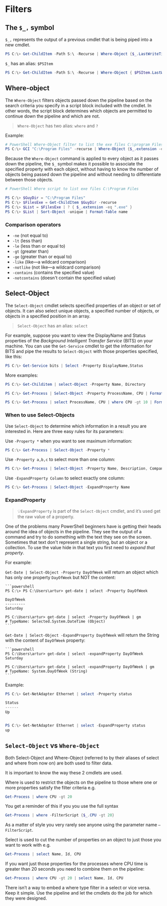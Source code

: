 # Filters

## The `$_,` symbol

`$_,` represents the output of a previous cmdlet that is being piped into a new cmdlet.

```powershell
PS C:\> Get-ChildItem -Path S:\ -Recurse | Where-Object {$_.LastWriteTime -gt "05/12/2015"}
```

`$_` has an alias: `$PSItem`

```powershell
PS C:\> Get-ChildItem -Path S:\ -Recurse | Where-Object { $PSItem.LastWriteTime -gt "05/12/2015" }
```

## Where-object

The `Where-Object` filters objects passed down the pipeline based on the search criteria you specify in a script block included with the cmdlet. In other words, the script block determines which objects are permitted to continue down the pipeline and which are not.

>`Where-Object` has two alias: `where` and `?`

Example:

```powershell
# PowerShell Where-Object filter to list the exe files C:\program Files
PS C:\> GCI "C:\Program Files" -recurse | Where-Object {$_.extension -eq ".exe"}
```

Because the `Where-Object` command is applied to every object as it passes down the pipeline, the `$_` symbol makes it possible to associate the specified property with each object, without having to know the number of objects being passed down the pipeline and without needing to differentiate between those objects.

```powershell
# PowerShell Where script to list exe files C:\Program Files

PS C:\> $GuyDir = "C:\Program Files"
PS C:\> $FilesExe = Get-ChildItem $GuyDir -recurse
PS C:\> $List = $FilesExe | ? { $_.extension -eq ".exe" }
PS C:\> $List | Sort-Object -unique | Format-Table name
```

### Comparison operators

- `-ne` (not equal to)
- `-lt` (less than)
- `-le` (less than or equal to)
- `-gt` (greater than)
- `-ge` (greater than or equal to)
- `-like` (like—a wildcard comparison)
- `-notlike` (not like—a wildcard comparison)
- `-contains` (contains the specified value)
- `-notcontains` (doesn't contain the specified value)

## Select-Object

The `Select-Object` cmdlet selects specified properties of an object or set of objects. It can also select unique objects, a specified number of objects, or objects in a specified position in an array.

>`Select-Object` has an alias: `select`

For example, suppose you want to view the DisplayName and Status properties of the *Background Intelligent Transfer Service* (BITS) on your machine. You can use the `Get-Service` cmdlet to get the information for BITS and pipe the results to `Select-Object` with those properties specified, like this:

```powershell
PS C:\> Get-Service bits | Select -Property DisplayName,Status
```

More examples:

```powershell
PS C:\> Get-Childitem | select-Object -Property Name, Directory
```

```powershell
PS C:\> Get-Process | Select-Object -Property ProcessName, CPU | Format-List
```

```powershell
PS C:\> Get-Process | select ProcessName, CPU | where CPU -gt 10 | Format-List
```

### When to use Select-Objects

Use `Select-Object` to determine which information in a result you are interested in. Here are three easy rules for its parameters:

Use `-Property *` when you want to see maximum information:

```powershell
PS C:\> Get-Process | Select-Object -Property *
```

Use `-Property a,b,c` to select more than one column:

```powershell
PS C:\> Get-Process | Select-Object -Property Name, Description, Company
```

Use `-ExpandProperty Column` to select exactly one column:

```powershell
PS C:\> Get-Process | Select-Object -ExpandProperty Name
```

### ExpandProperty

>💡`ExpandProperty` is part of the `Select-Object` cmdlet, and it’s used get the raw value of a property.

One of the problems many PowerShell beginners have is getting their heads around the idea of objects in the pipeline. They see the output of a command and try to do something with the text they see on the screen. Sometimes that text don't represent a single string, but an object or a collection. To use the value hide in that text you first need to *expand that property*.

For example:

`Get-Date | Select-Object -Property DayOfWeek` will return an object which has only one property `DayOfWeek` but NOT the content:

    ```powershell
    PS C:\> PS C:\Users\artur> get-date | select -Property DayOfWeek

    DayOfWeek
    ---------
    Saturday

    PS C:\Users\artur> get-date | select -Property DayOfWeek | gm
    # TypeName: Selected.System.DateTime (Object)
    ```

`Get-Date | Select-Object -ExpandProperty DayOfWeek` will return the String with the content of `DayOfWeek` property:

    ```powershell
    PS C:\Users\artur> get-date | select -expandProperty DayOfWeek
    Saturday

    PS C:\Users\artur> get-date | select -expandProperty DayOfWeek | gm
    # TypeName: System.DayOfWeek (String)
    ```

Example:

```powershell
PS C:\> Get-NetAdapter Ethernet | select -Property status

Status
------
Up


PS C:\> Get-NetAdapter Ethernet | select -ExpandProperty status
up
```

## `Select-Object` vs `Where-Object`

Both Select-Object and Where-Object (referred to by their aliases of select and where from now on) are both used to filter data.

It is important to know the way these 2 cmdlets are used.

Where is used to restrict the objects on the pipeline to those where one or more properties satisfy the filter criteria e.g.

```powershell
Get-Process | where CPU -gt 20
```

You get a reminder of this if you you use the full syntax

```powershell
Get-Process | where -FilterScript {$_.CPU -gt 20}
```

As a matter of style you very rarely see anyone using the parameter name `–FilterScript`.

Select is used to cut the number of properties on an object to just those you want to work with e.g.

```powershell
Get-Process | select Name, Id, CPU
```

If you want just those properties for the processes where CPU time is greater than 20 seconds you need to combine them on the pipeline:

```powershell
Get-Process | where CPU -gt 20 | select Name, Id, CPU
```

There isn’t a way to embed a where type filter in a select or vice versa. Keep it simple. Use the pipeline and let the cmdlets do the job for which they were designed.